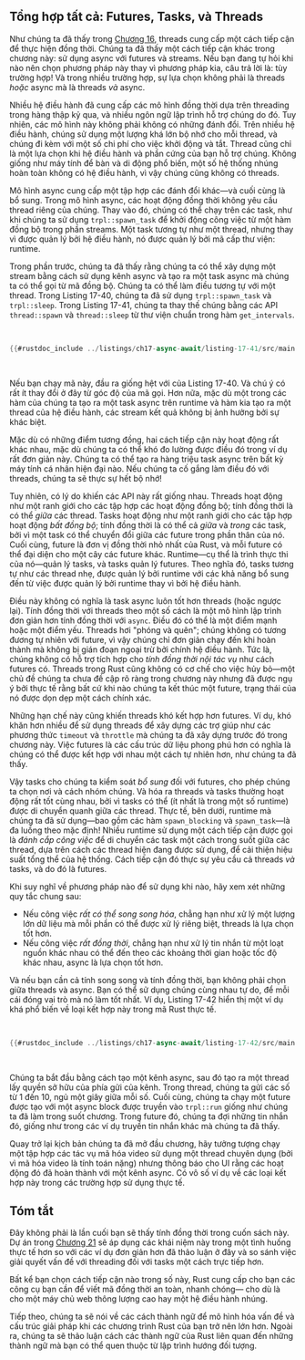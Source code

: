 ## Tổng hợp tất cả: Futures, Tasks, và Threads

Như chúng ta đã thấy trong [Chương 16][ch16]<!-- ignore -->, threads cung cấp
một cách tiếp cận để thực hiện đồng thời. Chúng ta đã thấy một cách tiếp cận
khác trong chương này: sử dụng async với futures và streams. Nếu bạn đang tự hỏi
khi nào nên chọn phương pháp này thay vì phương pháp kia, câu trả lời là: tùy
trường hợp! Và trong nhiều trường hợp, sự lựa chọn không phải là threads _hoặc_
async mà là threads _và_ async.

Nhiều hệ điều hành đã cung cấp các mô hình đồng thời dựa trên threading trong
hàng thập kỷ qua, và nhiều ngôn ngữ lập trình hỗ trợ chúng do đó. Tuy nhiên, các
mô hình này không phải không có những đánh đổi. Trên nhiều hệ điều hành, chúng
sử dụng một lượng khá lớn bộ nhớ cho mỗi thread, và chúng đi kèm với một số chi
phí cho việc khởi động và tắt. Thread cũng chỉ là một lựa chọn khi hệ điều hành
và phần cứng của bạn hỗ trợ chúng. Không giống như máy tính để bàn và di động
phổ biến, một số hệ thống nhúng hoàn toàn không có hệ điều hành, vì vậy chúng
cũng không có threads.

Mô hình async cung cấp một tập hợp các đánh đổi khác—và cuối cùng là bổ sung.
Trong mô hình async, các hoạt động đồng thời không yêu cầu thread riêng của
chúng. Thay vào đó, chúng có thể chạy trên các task, như khi chúng ta sử dụng
`trpl::spawn_task` để khởi động công việc từ một hàm đồng bộ trong phần streams.
Một task tương tự như một thread, nhưng thay vì được quản lý bởi hệ điều hành,
nó được quản lý bởi mã cấp thư viện: runtime.

Trong phần trước, chúng ta đã thấy rằng chúng ta có thể xây dựng một stream bằng
cách sử dụng kênh async và tạo ra một task async mà chúng ta có thể gọi từ mã
đồng bộ. Chúng ta có thể làm điều tương tự với một thread. Trong Listing 17-40,
chúng ta đã sử dụng `trpl::spawn_task` và `trpl::sleep`. Trong Listing 17-41,
chúng ta thay thế chúng bằng các API `thread::spawn` và `thread::sleep` từ thư
viện chuẩn trong hàm `get_intervals`.

<Listing number="17-41" caption="Sử dụng các API `std::thread` thay vì các API async `trpl` cho hàm `get_intervals`" file-name="src/main.rs">

```rust
{{#rustdoc_include ../listings/ch17-async-await/listing-17-41/src/main.rs:threads}}
```

</Listing>

Nếu bạn chạy mã này, đầu ra giống hệt với của Listing 17-40. Và chú ý có rất ít
thay đổi ở đây từ góc độ của mã gọi. Hơn nữa, mặc dù một trong các hàm của chúng
ta tạo ra một task async trên runtime và hàm kia tạo ra một thread của hệ điều
hành, các stream kết quả không bị ảnh hưởng bởi sự khác biệt.

Mặc dù có những điểm tương đồng, hai cách tiếp cận này hoạt động rất khác nhau,
mặc dù chúng ta có thể khó đo lường được điều đó trong ví dụ rất đơn giản này.
Chúng ta có thể tạo ra hàng triệu task async trên bất kỳ máy tính cá nhân hiện
đại nào. Nếu chúng ta cố gắng làm điều đó với threads, chúng ta sẽ thực sự hết
bộ nhớ!

Tuy nhiên, có lý do khiến các API này rất giống nhau. Threads hoạt động như một
ranh giới cho các tập hợp các hoạt động đồng bộ; tính đồng thời là có thể _giữa_
các thread. Tasks hoạt động như một ranh giới cho các tập hợp hoạt động _bất
đồng bộ_; tính đồng thời là có thể cả _giữa_ và _trong_ các task, bởi vì một
task có thể chuyển đổi giữa các future trong phần thân của nó. Cuối cùng, future
là đơn vị đồng thời nhỏ nhất của Rust, và mỗi future có thể đại diện cho một cây
các future khác. Runtime—cụ thể là trình thực thi của nó—quản lý tasks, và tasks
quản lý futures. Theo nghĩa đó, tasks tương tự như các thread nhẹ, được quản lý
bởi runtime với các khả năng bổ sung đến từ việc được quản lý bởi runtime thay
vì bởi hệ điều hành.

Điều này không có nghĩa là task async luôn tốt hơn threads (hoặc ngược lại).
Tính đồng thời với threads theo một số cách là một mô hình lập trình đơn giản
hơn tính đồng thời với `async`. Điều đó có thể là một điểm mạnh hoặc một điểm
yếu. Threads hơi "phóng và quên"; chúng không có tương đương tự nhiên với
future, vì vậy chúng chỉ đơn giản chạy đến khi hoàn thành mà không bị gián đoạn
ngoại trừ bởi chính hệ điều hành. Tức là, chúng không có hỗ trợ tích hợp cho
_tính đồng thời nội tác vụ_ như cách futures có. Threads trong Rust cũng không
có cơ chế cho việc hủy bỏ—một chủ đề chúng ta chưa đề cập rõ ràng trong chương
này nhưng đã được ngụ ý bởi thực tế rằng bất cứ khi nào chúng ta kết thúc một
future, trạng thái của nó được dọn dẹp một cách chính xác.

Những hạn chế này cũng khiến threads khó kết hợp hơn futures. Ví dụ, khó khăn
hơn nhiều để sử dụng threads để xây dựng các trợ giúp như các phương thức
`timeout` và `throttle` mà chúng ta đã xây dựng trước đó trong chương này. Việc
futures là các cấu trúc dữ liệu phong phú hơn có nghĩa là chúng có thể được kết
hợp với nhau một cách tự nhiên hơn, như chúng ta đã thấy.

Vậy tasks cho chúng ta kiểm soát _bổ sung_ đối với futures, cho phép chúng ta
chọn nơi và cách nhóm chúng. Và hóa ra threads và tasks thường hoạt động rất tốt
cùng nhau, bởi vì tasks có thể (ít nhất là trong một số runtime) được di chuyển
quanh giữa các thread. Thực tế, bên dưới, runtime mà chúng ta đã sử dụng—bao gồm
các hàm `spawn_blocking` và `spawn_task`—là đa luồng theo mặc định! Nhiều
runtime sử dụng một cách tiếp cận được gọi là _đánh cắp công việc_ để di chuyển
các task một cách trong suốt giữa các thread, dựa trên cách các thread hiện đang
được sử dụng, để cải thiện hiệu suất tổng thể của hệ thống. Cách tiếp cận đó
thực sự yêu cầu cả threads _và_ tasks, và do đó là futures.

Khi suy nghĩ về phương pháp nào để sử dụng khi nào, hãy xem xét những quy tắc
chung sau:

- Nếu công việc _rất có thể song song hóa_, chẳng hạn như xử lý một lượng lớn dữ
  liệu mà mỗi phần có thể được xử lý riêng biệt, threads là lựa chọn tốt hơn.
- Nếu công việc _rất đồng thời_, chẳng hạn như xử lý tin nhắn từ một loạt nguồn
  khác nhau có thể đến theo các khoảng thời gian hoặc tốc độ khác nhau, async là
  lựa chọn tốt hơn.

Và nếu bạn cần cả tính song song và tính đồng thời, bạn không phải chọn giữa
threads và async. Bạn có thể sử dụng chúng cùng nhau tự do, để mỗi cái đóng vai
trò mà nó làm tốt nhất. Ví dụ, Listing 17-42 hiển thị một ví dụ khá phổ biến về
loại kết hợp này trong mã Rust thực tế.

<Listing number="17-42" caption="Gửi tin nhắn với mã chặn trong một thread và đợi tin nhắn trong một async block" file-name="src/main.rs">

```rust
{{#rustdoc_include ../listings/ch17-async-await/listing-17-42/src/main.rs:all}}
```

</Listing>

Chúng ta bắt đầu bằng cách tạo một kênh async, sau đó tạo ra một thread lấy
quyền sở hữu của phía gửi của kênh. Trong thread, chúng ta gửi các số từ 1 đến
10, ngủ một giây giữa mỗi số. Cuối cùng, chúng ta chạy một future được tạo với
một async block được truyền vào `trpl::run` giống như chúng ta đã làm trong suốt
chương. Trong future đó, chúng ta đợi những tin nhắn đó, giống như trong các ví
dụ truyền tin nhắn khác mà chúng ta đã thấy.

Quay trở lại kịch bản chúng ta đã mở đầu chương, hãy tưởng tượng chạy một tập
hợp các tác vụ mã hóa video sử dụng một thread chuyên dụng (bởi vì mã hóa video
là tính toán nặng) nhưng thông báo cho UI rằng các hoạt động đó đã hoàn thành
với một kênh async. Có vô số ví dụ về các loại kết hợp này trong các trường hợp
sử dụng thực tế.

## Tóm tắt

Đây không phải là lần cuối bạn sẽ thấy tính đồng thời trong cuốn sách này. Dự án
trong [Chương 21][ch21] sẽ áp dụng các khái niệm này trong một tình huống thực
tế hơn so với các ví dụ đơn giản hơn đã thảo luận ở đây và so sánh việc giải
quyết vấn đề với threading đối với tasks một cách trực tiếp hơn.

Bất kể bạn chọn cách tiếp cận nào trong số này, Rust cung cấp cho bạn các công
cụ bạn cần để viết mã đồng thời an toàn, nhanh chóng— cho dù là cho một máy chủ
web thông lượng cao hay một hệ điều hành nhúng.

Tiếp theo, chúng ta sẽ nói về các cách thành ngữ để mô hình hóa vấn đề và cấu
trúc giải pháp khi các chương trình Rust của bạn trở nên lớn hơn. Ngoài ra,
chúng ta sẽ thảo luận cách các thành ngữ của Rust liên quan đến những thành ngữ
mà bạn có thể quen thuộc từ lập trình hướng đối tượng.

[ch16]: http://localhost:3000/ch16-00-concurrency.html
[combining-futures]:
  ch17-03-more-futures.html#building-our-own-async-abstractions
[streams]: ch17-04-streams.html#composing-streams
[ch21]: ch21-00-final-project-a-web-server.html
